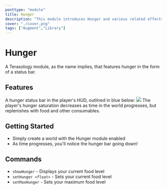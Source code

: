 ```yaml
---
posttype: "module" 
title: Hunger
description: "This module introduces Hunger and various related effects."
cover: "./cover.png"
tags: ["Augment","Library"]
---
```

# Hunger
A Terasology module, as the name implies, that features hunger in the form of a status bar.

## Features
A hunger status bar in the player's HUD, outlined in blue below:
![](media/hud.png)
The player's hunger saturation decreases as time in the world progresses, but replenishes with food and other consumables.

## Getting Started
* Simply create a world with the Hunger module enabled
* As time progresses, you'll notice the hunger bar going down!

## Commands
* `showHunger` - Displays your current food level
* `setHunger <float>` - Sets your current food level
* `setMaxHunger` - Sets your maximum food level
